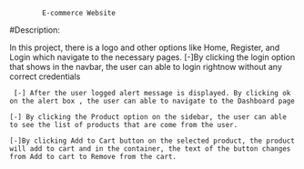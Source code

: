             E-commerce Website
#Description:

In this project, there is a logo and other options like Home, Register, and Login which navigate to the necessary pages.
     [-]By clicking the login option that shows in the navbar,
the user can able to login rightnow without any correct credentials

     [-] After the user logged alert message is displayed. By clicking ok on the alert box , the user can able to navigate to the Dashboard page

    [-] By clicking the Product option on the sidebar, the user can able to see the list of products that are come from the user.
    
    [-]By clicking Add to Cart button on the selected product, the product will add to cart and in the container, the text of the button changes from Add to cart to Remove from the cart.
